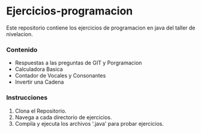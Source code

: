 # Ejercicios-programacion
Este repositorio contiene los ejercicios de programacion en java del taller de nivelacion.

### Contenido
- Respuestas a las preguntas de GIT y Porgramacion
- Calculadora Basica
- Contador de Vocales y Consonantes
- Invertir una Cadena

### Instrucciones

1. Clona el Repositorio.
2. Navega a cada directorio de ejercicios.
3. Compila y ejecuta los archivos '.java' para probar ejercicios.
